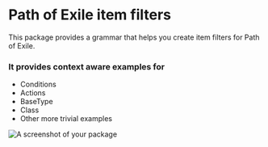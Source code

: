 # Path of Exile item filters

This package provides a grammar that helps you create item filters for Path of Exile.

### It provides context aware examples for
* Conditions
* Actions
* BaseType
* Class
* Other more trivial examples

![A screenshot of your package](https://f.cloud.github.com/assets/69169/2290250/c35d867a-a017-11e3-86be-cd7c5bf3ff9b.gif)
